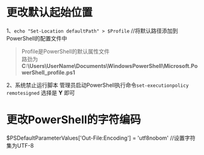 # 更改默认起始位置
1、`echo "Set-Location defaultPath" > $Profile`   //将默认路径添加到PowerShell的配置文件中
>Profile是PowerShell的默认属性文件  
>路劲为 **C:\Users\UserName\Documents\WindowsPowerShell\Microsoft.PowerShell_profile.ps1**  

2、系统禁止运行脚本
管理员启动PowerShell执行命令`set-executionpolicy remotesigned` 选择是  **Y** 即可  

# 更改PowerShell的字符编码
$PSDefaultParameterValues['Out-File:Encoding'] = 'utf8nobom' //设置字符集为UTF-8
